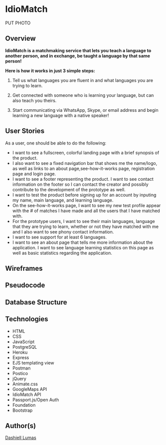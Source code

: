 # IdioMatch

PUT PHOTO

## Overview
**IdioMatch is a matchmaking service that lets you teach a language to another person, and in exchange, be taught a language by that same person!**



**Here is how it works in just 3 simple steps:**

1. Tell us what languages you are fluent in and what languages you are trying to learn.

2. Get connected with someone who is learning your language, but can also teach you theirs.

3. Start communicating via WhatsApp, Skype, or email address and begin learning a new language with a native speaker!


## User Stories

As a user, one should be able to do the following:

- I want to see a fullscreen, colorful landing page with a brief synopsis of the product.
- I also want to see a fixed navigation bar that shows me the name/logo, as well as links to an about page,see-how-it-works page, registration page and login page. 
- I want to see a footer representing the product. I want to see contact information on the footer so I can contact the creator and possibly contribute to the development of the prototype as well. 
- I want to test the product before signing up for an account by
inputing my name, main language, and learning language.
- On the see-how-it-works page, I want to see my new test profile appear with the # of matches I have made and all the users that I have matched with.
- For the prototype users, I want to see their main languages, language that they are trying to learn, whether or not they have matched with me and I also want to see phony contact information.  
- I want to see support for at least 6 languages.
- I want to see an about page that tells me more information about the application. I want to see language learning statistics on this page as well as basic statistics regarding the application. 

## Wireframes

## Pseudocode

## Database Structure

## Technologies

- HTML
- CSS
- JavaScript
- PostgreSQL
- Heroku
- Express
- EJS templating view
- Postman
- Postico
- jQuery
- Animate.css
- GoogleMaps API
- IdioMatch API
- Passport.js/Open Auth
- Foundation
- Bootstrap



## Author(s)

[Dashiell Lumas](https://github.com/Dashy10/) 


